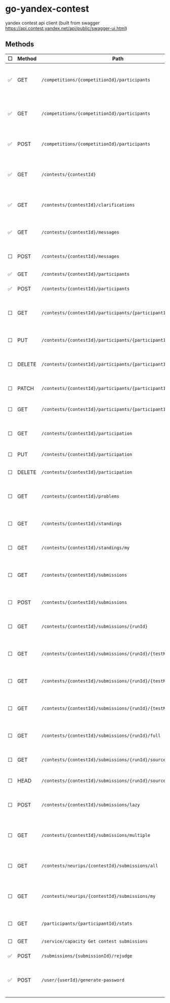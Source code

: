 # go-yandex-contest
yandex contest api client (built from swagger https://api.contest.yandex.net/api/public/swagger-ui.html)



## Methods
| &#9744; | Method | Path  | Description |
|-----|--------|-------|-------------|
| :white_check_mark: | GET    | `/competitions/{competitionId}/participants` | Get registered participants of competition  |
| :white_check_mark: | GET | `/competitions/{competitionId}/participants` | Get registered participants of competition |
| :white_check_mark: | POST | `/competitions/{competitionId}/participants` | Register participants into competition |
| :white_check_mark: | GET | `/contests/{contestId}` | Get information about contest by id |
| :white_check_mark: | GET | `/contests/{contestId}/clarifications` | Get clarifications in contest by contest id |
| :white_check_mark: | GET | `/contests/{contestId}/messages` | Get messages in contest by contest id |
| &#9744; | POST | `/contests/{contestId}/messages` | Post new question to contest |
| :white_check_mark: | GET | `/contests/{contestId}/participants` | Get contest participants |
| :white_check_mark: | POST | `/contests/{contestId}/participants` | Register for contest |
| &#9744; | GET | `/contests/{contestId}/participants/{participantId}` | Get information about participant by id |
| &#9744; | PUT | `/contests/{contestId}/participants/{participantId}` | Start the contest for participant |
| &#9744; | DELETE | `/contests/{contestId}/participants/{participantId}` | Unregister user from contest by id |
| &#9744; | PATCH | `/contests/{contestId}/participants/{participantId}` | Update participant in contest |
| &#9744; | GET | `/contests/{contestId}/participants/{participantId}/stats` | Get participant stats |
| &#9744; | GET | `/contests/{contestId}/participation` | Get information about your status |
| &#9744; | PUT | `/contests/{contestId}/participation` | Start the contest |
| &#9744; | DELETE | `/contests/{contestId}/participation` | Unregister yourself from contest |
| &#9744; | GET | `/contests/{contestId}/problems` | Get contest's problems by contest id |
| &#9744; | GET | `/contests/{contestId}/standings` | Get contest's standings by contest id |
| &#9744; | GET | `/contests/{contestId}/standings/my` | Get user's standings by contest id |
| &#9744; | GET | `/contests/{contestId}/submissions` | Get your submissions to contest by contest id |
| &#9744; | POST | `/contests/{contestId}/submissions` | Send a submission to contest |
| &#9744; | GET | `/contests/{contestId}/submissions/{runId}` | Get detailed information about submission |
| &#9744; | GET | `/contests/{contestId}/submissions/{runId}/{testName}/answer` | Get full answer file in contest by test name |
| &#9744; | GET | `/contests/{contestId}/submissions/{runId}/{testName}/input` | Get full input file in contest by test name |
| &#9744; | GET | `/contests/{contestId}/submissions/{runId}/{testName}/output` | Get output file in contest by test name |
| &#9744; | GET | `/contests/{contestId}/submissions/{runId}/full` | Get full information about submission |
| &#9744; | GET | `/contests/{contestId}/submissions/{runId}/source` | Get source code of submission |
| &#9744; | HEAD | `/contests/{contestId}/submissions/{runId}/source` | Get source code of submission |
| &#9744; | POST | `/contests/{contestId}/submissions/lazy` | Send a submission to contest lazy |
| &#9744; | GET | `/contests/{contestId}/submissions/multiple` | Get full information about multiple submissions |
| &#9744; | GET | `/contests/neurips/{contestId}/submissions/all` | Get all contest submissions report |
| &#9744; | GET | `/contests/neurips/{contestId}/submissions/my` | Get your submissions to contest by contest id |
| &#9744; | GET | `/participants/{participantId}/stats` | Get participant stats |
| &#9744; | GET | `/service/capacity Get contest submissions` | queue capacity |
| :white_check_mark: | POST | `/submissions/{submissionId}/rejudge` | Rejudge submission |
| :white_check_mark: | POST | `/user/{userId}/generate-password` | Generate new password for internal user |
